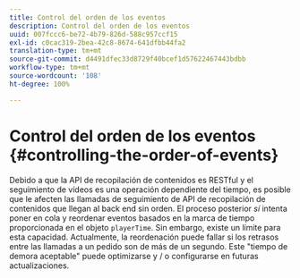 ```yaml
---
title: Control del orden de los eventos
description: Control del orden de los eventos
uuid: 007fccc6-be72-4b79-826d-588c957ccf15
exl-id: c0cac319-2bea-42c8-8674-641dfbb44fa2
translation-type: tm+mt
source-git-commit: d4491dfec33d8729f40bcef1d57622467443bdbb
workflow-type: tm+mt
source-wordcount: '108'
ht-degree: 100%

---
```


# Control del orden de los eventos {#controlling-the-order-of-events}

Debido a que la API de recopilación de contenidos es RESTful y el seguimiento de vídeos es una operación dependiente del tiempo, es posible que le afecten las llamadas de seguimiento de API de recopilación de contenidos que llegan al back end sin orden. El proceso posterior *sí* intenta poner en cola y reordenar eventos basados en la marca de tiempo proporcionada en el objeto `playerTime`. Sin embargo, existe un límite para esta capacidad. Actualmente, la reordenación puede fallar si los retrasos entre las llamadas a un pedido son de más de un segundo. Este &quot;tiempo de demora aceptable&quot; puede optimizarse y / o configurarse en futuras actualizaciones.
